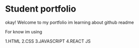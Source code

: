 # Student portfolio
okay! Welcome to my portfolio im learning about github readme
  

  For know im using

   1.HTML
   2.CSS
   3.JAVASCRIPT
   4.REACT JS